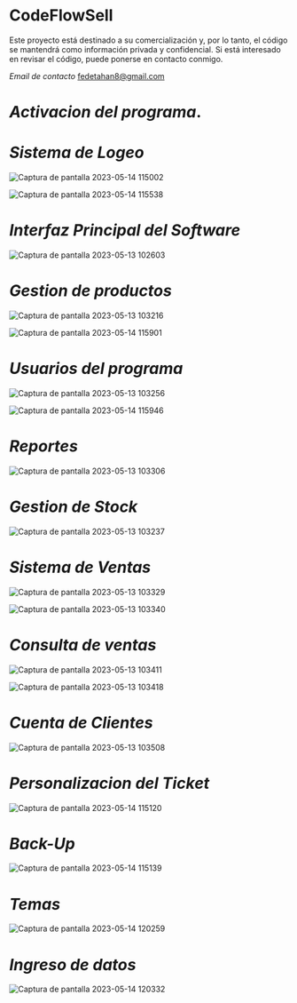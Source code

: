 # CodeFlowSell

Este proyecto está destinado a su comercialización y, por lo tanto, el código se mantendrá como información privada y confidencial. Si está interesado en revisar el código, puede ponerse en contacto conmigo.

*Email de contacto*
fedetahan8@gmail.com

# *Activacion del programa*.



# *Sistema de Logeo*
![Captura de pantalla 2023-05-14 115002](https://github.com/Federico-Tahan/GestionVentas/assets/88520985/b127004c-601b-49e5-a2ce-f74a430ccc12)

![Captura de pantalla 2023-05-14 115538](https://github.com/Federico-Tahan/CodeFlowSell/assets/88520985/99004a9c-99c2-4e9a-842e-e4ffa64da6be)

# *Interfaz Principal del Software*
![Captura de pantalla 2023-05-13 102603](https://github.com/Federico-Tahan/CodeFlowSell/assets/88520985/e4206557-9fb8-4465-b187-fdec376ce177)


# *Gestion de productos*
![Captura de pantalla 2023-05-13 103216](https://github.com/Federico-Tahan/CodeFlowSell/assets/88520985/c297a91b-f940-42a8-8671-2cb086c5d81f)


![Captura de pantalla 2023-05-14 115901](https://github.com/Federico-Tahan/CodeFlowSell/assets/88520985/6619f33b-1369-4688-bfc6-d828d0d6b851)


# *Usuarios del programa*

![Captura de pantalla 2023-05-13 103256](https://github.com/Federico-Tahan/CodeFlowSell/assets/88520985/d758f989-ab9f-4568-ab9c-87f44ea71e7f)

![Captura de pantalla 2023-05-14 115946](https://github.com/Federico-Tahan/CodeFlowSell/assets/88520985/65fe9c65-57f3-48e9-89b0-774ecd0577be)


# *Reportes*
![Captura de pantalla 2023-05-13 103306](https://github.com/Federico-Tahan/CodeFlowSell/assets/88520985/cde71936-e418-4de1-8807-82d39da52269)


# *Gestion de Stock*
![Captura de pantalla 2023-05-13 103237](https://github.com/Federico-Tahan/CodeFlowSell/assets/88520985/d23d3a66-fe8b-4cd2-9c54-bde537cddd8d)



# *Sistema de Ventas*
![Captura de pantalla 2023-05-13 103329](https://github.com/Federico-Tahan/CodeFlowSell/assets/88520985/88e01f44-8bb8-4873-a00d-04f756696c77)


![Captura de pantalla 2023-05-13 103340](https://github.com/Federico-Tahan/CodeFlowSell/assets/88520985/44dc2d69-d082-4338-b5d3-a1a5e0280b31)



# *Consulta de ventas*

![Captura de pantalla 2023-05-13 103411](https://github.com/Federico-Tahan/CodeFlowSell/assets/88520985/adc5cb52-943a-42e1-b819-3e42ace9f154)


![Captura de pantalla 2023-05-13 103418](https://github.com/Federico-Tahan/CodeFlowSell/assets/88520985/7d5521bd-9d6e-4203-b20d-e5c54cabd46b)


# *Cuenta de Clientes* 

![Captura de pantalla 2023-05-13 103508](https://github.com/Federico-Tahan/CodeFlowSell/assets/88520985/5a5cacc9-a1c4-445f-b40a-ddcddcfc87ee)


# *Personalizacion del Ticket*

![Captura de pantalla 2023-05-14 115120](https://github.com/Federico-Tahan/CodeFlowSell/assets/88520985/bccf4613-eb98-43c1-b357-4369b3422405)


# *Back-Up*
![Captura de pantalla 2023-05-14 115139](https://github.com/Federico-Tahan/CodeFlowSell/assets/88520985/226ff3e1-122e-4095-87d9-65cce024558b)


# *Temas*
![Captura de pantalla 2023-05-14 120259](https://github.com/Federico-Tahan/CodeFlowSell/assets/88520985/70a2f2a7-fd5c-4626-b031-22574474cdf2)


# *Ingreso de datos*
![Captura de pantalla 2023-05-14 120332](https://github.com/Federico-Tahan/CodeFlowSell/assets/88520985/8511bd23-a066-4dbb-8447-9981d99afa7e)


